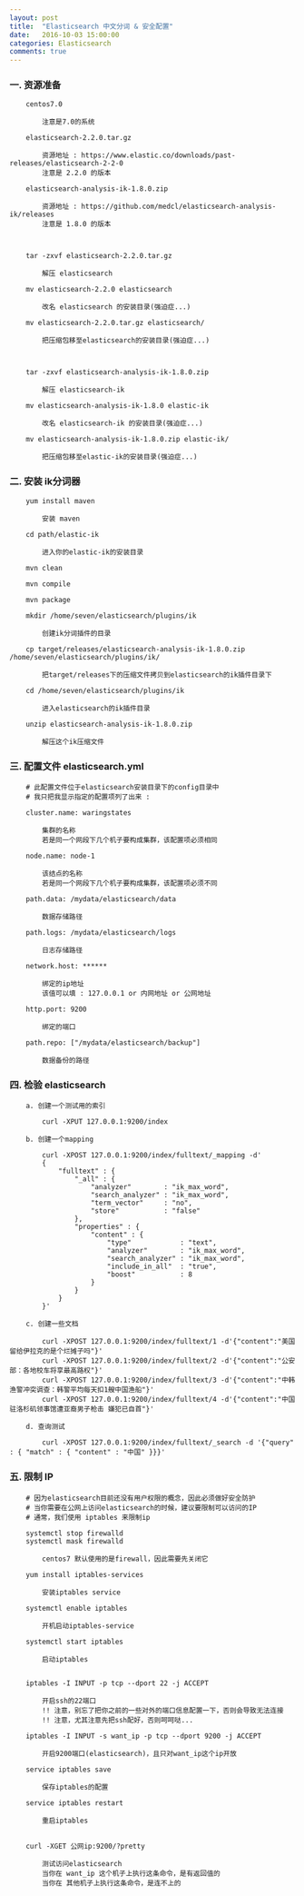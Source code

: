 ```yaml
---
layout: post
title:  "Elasticsearch 中文分词 & 安全配置"
date:   2016-10-03 15:00:00
categories: Elasticsearch
comments: true
---
```



### 一. 资源准备 ###

        centos7.0  
    
            注意是7.0的系统  
    
        elasticsearch-2.2.0.tar.gz  
    
            资源地址 : https://www.elastic.co/downloads/past-releases/elasticsearch-2-2-0  
            注意是 2.2.0 的版本  
    
        elasticsearch-analysis-ik-1.8.0.zip  
    
            资源地址 : https://github.com/medcl/elasticsearch-analysis-ik/releases  
            注意是 1.8.0 的版本  
        
        
        
        tar -zxvf elasticsearch-2.2.0.tar.gz  
        
            解压 elasticsearch  
        
        mv elasticsearch-2.2.0 elasticsearch  
        
            改名 elasticsearch 的安装目录(强迫症...)  
        
        mv elasticsearch-2.2.0.tar.gz elasticsearch/  
        
            把压缩包移至elasticsearch的安装目录(强迫症...)  
        
        
        
        tar -zxvf elasticsearch-analysis-ik-1.8.0.zip  
        
            解压 elasticsearch-ik  
        
        mv elasticsearch-analysis-ik-1.8.0 elastic-ik  
        
            改名 elasticsearch-ik 的安装目录(强迫症...)  
        
        mv elasticsearch-analysis-ik-1.8.0.zip elastic-ik/  
        
            把压缩包移至elastic-ik的安装目录(强迫症...)  
    


### 二. 安装 ik分词器 ###

        yum install maven  
        
            安装 maven  
        
        cd path/elastic-ik  
        
            进入你的elastic-ik的安装目录  
        
        mvn clean  
        
        mvn compile  
        
        mvn package  
        
        mkdir /home/seven/elasticsearch/plugins/ik  
        
            创建ik分词插件的目录  
        
        cp target/releases/elasticsearch-analysis-ik-1.8.0.zip /home/seven/elasticsearch/plugins/ik/  
        
            把target/releases下的压缩文件拷贝到elasticsearch的ik插件目录下  
        
        cd /home/seven/elasticsearch/plugins/ik  
        
            进入elasticsearch的ik插件目录  
        
        unzip elasticsearch-analysis-ik-1.8.0.zip  
        
            解压这个ik压缩文件  



### 三. 配置文件 elasticsearch.yml ###

        # 此配置文件位于elasticsearch安装目录下的config目录中  
        # 我只把我显示指定的配置项列了出来 :  
        
        cluster.name: waringstates  
        
            集群的名称  
            若是同一个网段下几个机子要构成集群，该配置项必须相同  
        
        node.name: node-1  
        
            该结点的名称  
            若是同一个网段下几个机子要构成集群，该配置项必须不同  
        
        path.data: /mydata/elasticsearch/data  
        
            数据存储路径  
        
        path.logs: /mydata/elasticsearch/logs  
        
            日志存储路径  
        
        network.host: ******  
        
            绑定的ip地址  
            该值可以填 : 127.0.0.1 or 内网地址 or 公网地址  
        
        http.port: 9200  
        
            绑定的端口  
        
        path.repo: ["/mydata/elasticsearch/backup"]  
        
            数据备份的路径  



### 四. 检验 elasticsearch ###

        a. 创建一个测试用的索引  
        
            curl -XPUT 127.0.0.1:9200/index  
        
        b. 创建一个mapping  
        
            curl -XPOST 127.0.0.1:9200/index/fulltext/_mapping -d'  
            {  
                "fulltext" : {  
                    "_all" : {  
                        "analyzer"        : "ik_max_word",  
                        "search_analyzer" : "ik_max_word",  
                        "term_vector"     : "no",  
                        "store"           : "false"  
                    },  
                    "properties" : {  
                        "content" : {  
                            "type"            : "text",  
                            "analyzer"        : "ik_max_word",  
                            "search_analyzer" : "ik_max_word",  
                            "include_in_all"  : "true",  
                            "boost"           : 8  
                        }  
                    }  
                }  
            }'  
        
        c. 创建一些文档  
        
            curl -XPOST 127.0.0.1:9200/index/fulltext/1 -d'{"content":"美国留给伊拉克的是个烂摊子吗"}'  
            curl -XPOST 127.0.0.1:9200/index/fulltext/2 -d'{"content":"公安部：各地校车将享最高路权"}'  
            curl -XPOST 127.0.0.1:9200/index/fulltext/3 -d'{"content":"中韩渔警冲突调查：韩警平均每天扣1艘中国渔船"}'  
            curl -XPOST 127.0.0.1:9200/index/fulltext/4 -d'{"content":"中国驻洛杉矶领事馆遭亚裔男子枪击 嫌犯已自首"}'  
        
        d. 查询测试  
        
            curl -XPOST 127.0.0.1:9200/index/fulltext/_search -d '{"query" : { "match" : { "content" : "中国" }}}'  



### 五. 限制 IP ###

        # 因为elasticsearch目前还没有用户权限的概念，因此必须做好安全防护  
        # 当你需要在公网上访问elasticsearch的时候，建议要限制可以访问的IP  
        # 通常，我们使用 iptables 来限制ip  
        
        systemctl stop firewalld  
        systemctl mask firewalld  
        
            centos7 默认使用的是firewall，因此需要先关闭它  
        
        yum install iptables-services  
        
            安装iptables service  
        
        systemctl enable iptables  
        
            开机启动iptables-service  
        
        systemctl start iptables  
        
            启动iptables  
        
        
        iptables -I INPUT -p tcp --dport 22 -j ACCEPT  
        
            开启ssh的22端口  
            !! 注意，别忘了把你之前的一些对外的端口信息配置一下，否则会导致无法连接  
            !! 注意，尤其注意先把ssh配好，否则呵呵哒...  
        
        iptables -I INPUT -s want_ip -p tcp --dport 9200 -j ACCEPT  
        
            开启9200端口(elasticsearch)，且只对want_ip这个ip开放  
        
        service iptables save  
        
            保存iptables的配置  
        
        service iptables restart  
        
            重启iptables  
        
        
        curl -XGET 公网ip:9200/?pretty  
        
            测试访问elasticsearch  
            当你在 want_ip 这个机子上执行这条命令，是有返回值的  
            当你在 其他机子上执行这条命令，是连不上的  
